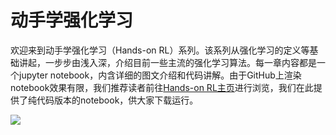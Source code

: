 # 动手学强化学习

欢迎来到动手学强化学习（Hands-on RL）系列。该系列从强化学习的定义等基础讲起，一步步由浅入深，介绍目前一些主流的强化学习算法。每一章内容都是一个jupyter notebook，内含详细的图文介绍和代码讲解。由于GitHub上渲染notebook效果有限，我们推荐读者前往[Hands-on RL主页](https://hrl.boyuai.com/)进行浏览，我们在此提供了纯代码版本的notebook，供大家下载运行。

![](https://boyuai.oss-cn-shanghai.aliyuncs.com/disk/tmp/hrl-poster.jpeg)

